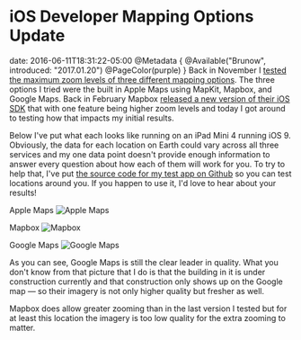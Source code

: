 # iOS Developer Mapping Options Update
date: 2016-06-11T18:31:22-05:00
@Metadata {
  @Available("Brunow", introduced: "2017.01.20")
  @PageColor(purple)
}
Back in November I [tested the maximum zoom levels of three different mapping options](https://brunow.org/2015/11/04/ios-developer-mapping-options/). The three options I tried were the built in Apple Maps using MapKit, Mapbox, and Google Maps. Back in February Mapbox [released a new version of their iOS SDK](https://www.mapbox.com/blog/ios-sdk-3.1.0/) that with one feature being higher zoom levels and today I got around to testing how that impacts my initial results.

Below I've put what each looks like running on an iPad Mini 4 running iOS 9. Obviously, the data for each location on Earth could vary across all three services and my one data point doesn't provide enough information to answer every question about how each of them will work for you. To try to help that, I've put [the source code for my test app on Github](https://github.com/DavidBrunow/iOS-Map-Testing) so you can test locations around you. If you happen to use it, I'd love to hear about your results!

Apple Maps
<img src='/media/2016/06/AppleMaps.JPG' alt='Apple Maps' />

Mapbox
<img src='/media/2016/06/Mapbox.JPG' alt='Mapbox' />

Google Maps
<img src='/media/2016/06/GoogleMaps.JPG' alt='Google Maps' />

As you can see, Google Maps is still the clear leader in quality. What you don't know from that picture that I do is that the building in it is under construction currently and that construction only shows up on the Google map &mdash; so their imagery is not only higher quality but fresher as well.

Mapbox does allow greater zooming than in the last version I tested but for at least this location the imagery is too low quality for the extra zooming to matter.
